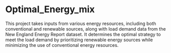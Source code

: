 # Optimal_Energy_mix
This project takes inputs from various energy resources, including both conventional and renewable sources, along with load demand data from the New England Energy Report dataset. It determines the optimal strategy to meet the load demand by prioritizing renewable energy sources while minimizing the use of conventional energy resources.
